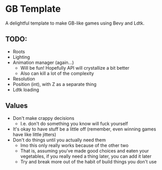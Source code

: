 # GB Template

A delightful template to make GB-like games using Bevy and Ldtk.

## TODO:

- Roots
- Lighting
- Animation manager (again...)
    - Will be fun! Hopefully API will crystallize a bit better 
    - Also can kill a lot of the complexity
- Resolution
- Position (int), with Z as a separate thing
- Ldtk loading

## Values

- Don't make crappy decisions
    - I.e. don't do something you know will fuck yourself
- It's okay to have stuff be a little off (remember, even winning games have like little jitters)
- Don't do things until you actually need them
    - Imo this only really works because of the other two
    - That is, assuming you've made good choices and eaten your vegetables, if you really need a thing later, you can add it later
    - Try and break more out of the habit of build things you don't use
